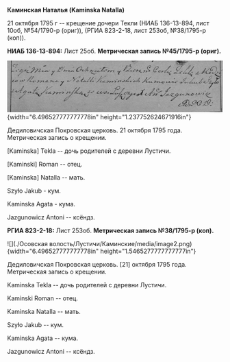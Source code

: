 **Каминская Наталья (Kaminska Natalla)**

21 октября 1795 г -- крещение дочери Текли (НИАБ 136-13-894, лист 10об,
№54/1790-р (ориг)), (РГИА 823-2-18, лист 253об, №38/1795-р (коп)).

**НИАБ 136-13-894:** Лист 25об. **Метрическая запись №45/1795-р
(ориг).**

![](./media/dd763fb3e6f11984f150e89969601aa9bd849c40.png){width="6.496527777777778in"
height="1.237752624671916in"}

Дедиловичская Покровская церковь. 21 октября 1795 года. Метрическая
запись о крещении.

\[Kaminska\] Tekla -- дочь родителей с деревни Лустичи.

\[Kaminski\] Roman -- отец.

\[Kaminska\] Natalla -- мать.

Szyło Jakub - кум.

Kaminska Agata - кума.

Jazgunowicz Antoni -- ксёндз.

**РГИА 823-2-18:** Лист 253об. **Метрическая запись №38/1795-р (коп).**

![](./Осовская волость/Лустичи/Каминские/media/image2.png){width="6.496527777777778in"
height="1.5465277777777777in"}

Дедиловичская Покровская церковь. \[21\] октября 1795 года. Метрическая
запись о крещении.

Kaminska Tekla -- дочь родителей с деревни Лустичи.

Kaminski Roman -- отец.

Kaminska Natalla -- мать.

Szyło Jakub -- кум.

Kaminska Agata -- кума.

Jazgunowicz Antoni -- ксёндз.
